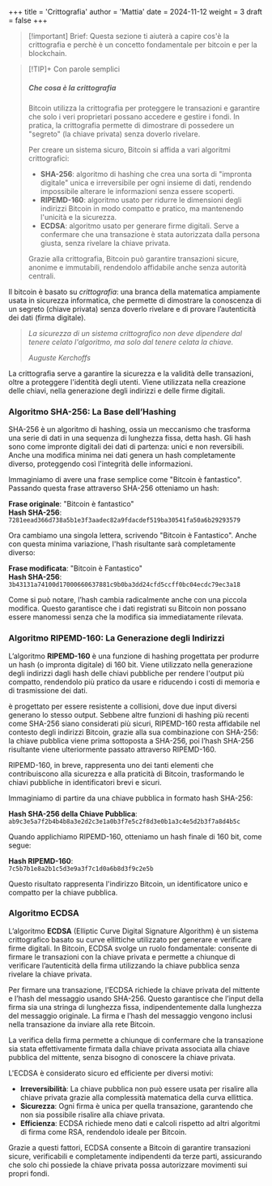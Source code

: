 +++
title = 'Crittografia'
author = 'Mattia'
date = 2024-11-12
weight = 3
draft = false
+++

> [!important] Brief:
> Questa sezione ti aiuterà a capire cos'è la crittografia e perchè è un concetto fondamentale per bitcoin e per la blockchain.

> [!TIP]+ Con parole semplici
> ##### Che cosa è la crittografia
> Bitcoin utilizza la crittografia per proteggere le transazioni e garantire che solo i veri proprietari possano accedere e gestire i fondi. In pratica, la crittografia permette di dimostrare di possedere un "segreto" (la chiave privata) senza doverlo rivelare.
> 
> Per creare un sistema sicuro, Bitcoin si affida a vari algoritmi crittografici:
> - **SHA-256**: algoritmo di hashing che crea una sorta di "impronta digitale" unica e irreversibile per ogni insieme di dati, rendendo impossibile alterare le informazioni senza essere scoperti.
> - **RIPEMD-160**: algoritmo usato per ridurre le dimensioni degli indirizzi Bitcoin in modo compatto e pratico, ma mantenendo l'unicità e la sicurezza.
> - **ECDSA**: algoritmo usato per generare firme digitali. Serve a confermare che una transazione è stata autorizzata dalla persona giusta, senza rivelare la chiave privata.
>
> Grazie alla crittografia, Bitcoin può garantire transazioni sicure, anonime e immutabili, rendendolo affidabile anche senza autorità centrali.


Il bitcoin è basato su *crittografia*: una branca della matematica ampiamente usata in sicurezza informatica, che permette di dimostrare la conoscenza di un segreto (chiave privata) senza doverlo rivelare e di provare l’autenticità dei dati (firma digitale).

> _La sicurezza di un sistema crittografico non deve dipendere dal tenere celato l'algoritmo, ma solo dal tenere celata la chiave._
> 
> _Auguste Kerchoffs_

La crittografia serve a garantire la sicurezza e la validità delle transazioni, oltre a proteggere l'identità degli utenti. Viene utilizzata nella creazione delle chiavi, nella generazione degli indirizzi e delle firme digitali.

### Algoritmo SHA-256: La Base dell’Hashing

SHA-256 è un algoritmo di hashing, ossia un meccanismo che trasforma una serie di dati in una sequenza di lunghezza fissa, detta hash. Gli hash sono come impronte digitali dei dati di partenza: unici e non reversibili. Anche una modifica minima nei dati genera un hash completamente diverso, proteggendo così l'integrità delle informazioni.

Immaginiamo di avere una frase semplice come "Bitcoin è fantastico". Passando questa frase attraverso SHA-256 otteniamo un hash:

**Frase originale**: "Bitcoin è fantastico"  
**Hash SHA-256**: `7281eead366d738a5b1e3f3aadec82a9fdacdef519ba30541fa50a6b29293579`

Ora cambiamo una singola lettera, scrivendo "Bitcoin è Fantastico". Anche con questa minima variazione, l'hash risultante sarà completamente diverso:

**Frase modificata**: "Bitcoin è Fantastico"  
**Hash SHA-256**: `3b43131a74100d17000660637881c9b0ba3dd24cfd5ccff0bc04ecdc79ec3a18`

Come si può notare, l’hash cambia radicalmente anche con una piccola modifica. Questo garantisce che i dati registrati su Bitcoin non possano essere manomessi senza che la modifica sia immediatamente rilevata.

### Algoritmo RIPEMD-160: La Generazione degli Indirizzi

L’algoritmo **RIPEMD-160** è una funzione di hashing progettata per produrre un hash (o impronta digitale) di 160 bit. Viene utilizzato nella generazione degli indirizzi dagli hash delle chiavi pubbliche per rendere l'output più compatto, rendendolo più pratico da usare e riducendo i costi di memoria e di trasmissione dei dati.

è progettato per essere resistente a collisioni, dove due input diversi generano lo stesso output. Sebbene altre funzioni di hashing più recenti come SHA-256 siano considerati più sicuri, RIPEMD-160 resta affidabile nel contesto degli indirizzi Bitcoin, grazie alla sua combinazione con SHA-256: la chiave pubblica viene prima sottoposta a SHA-256, poi l’hash SHA-256 risultante viene ulteriormente passato attraverso RIPEMD-160.

RIPEMD-160, in breve, rappresenta uno dei tanti elementi che contribuiscono alla sicurezza e alla praticità di Bitcoin, trasformando le chiavi pubbliche in identificatori brevi e sicuri.

Immaginiamo di partire da una chiave pubblica in formato hash SHA-256:

**Hash SHA-256 della Chiave Pubblica**:  
`ab9c3e5a7f2b4b4b8a3e2d2c3e1a0b3f7e5c2f8d3e0b1a3c4e5d2b3f7a8d4b5c`

Quando applichiamo RIPEMD-160, otteniamo un hash finale di 160 bit, come segue:

**Hash RIPEMD-160**:  
`7c5b7b1e8a2b1c5d3e9a3f7c1d0a6b8d3f9c2e5b`

Questo risultato rappresenta l'indirizzo Bitcoin, un identificatore unico e compatto per la chiave pubblica.

### Algoritmo ECDSA
 
L’algoritmo **ECDSA** (Elliptic Curve Digital Signature Algorithm) è un sistema crittografico basato su curve ellittiche utilizzato per generare e verificare firme digitali. In Bitcoin, ECDSA svolge un ruolo fondamentale: consente di firmare le transazioni con la chiave privata e permette a chiunque di verificare l’autenticità della firma utilizzando la chiave pubblica senza rivelare la chiave privata.

Per firmare una transazione, l'ECDSA richiede la chiave privata del mittente e l’hash del messaggio usando SHA-256. Questo garantisce che l’input della firma sia una stringa di lunghezza fissa, indipendentemente dalla lunghezza del messaggio originale. La firma e l’hash del messaggio vengono inclusi nella transazione da inviare alla rete Bitcoin.

La verifica della firma permette a chiunque di confermare che la transazione sia stata effettivamente firmata dalla chiave privata associata alla chiave pubblica del mittente, senza bisogno di conoscere la chiave privata.

L'ECDSA è considerato sicuro ed efficiente per diversi motivi:

- **Irreversibilità**: La chiave pubblica non può essere usata per risalire alla chiave privata grazie alla complessità matematica della curva ellittica.
- **Sicurezza**: Ogni firma è unica per quella transazione, garantendo che non sia possibile risalire alla chiave privata.
- **Efficienza**: ECDSA richiede meno dati e calcoli rispetto ad altri algoritmi di firma come RSA, rendendolo ideale per Bitcoin.

Grazie a questi fattori, ECDSA consente a Bitcoin di garantire transazioni sicure, verificabili e completamente indipendenti da terze parti, assicurando che solo chi possiede la chiave privata possa autorizzare movimenti sui propri fondi.
